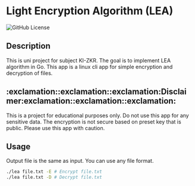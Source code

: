 <h1> Light Encryption Algorithm (LEA) </h1>

![GitHub License](https://img.shields.io/github/license/kopytkg/KI-ZKR)

<h2> Description </h2>
This is uni project for subject KI-ZKR. The goal is to implement LEA algorithm in Go. This app is a linux cli app for simple encryption and decryption of files.

<h2> :exclamation::exclamation::exclamation:Disclaimer:exclamation::exclamation::exclamation:</h2>
This is a project for educational purposes only. Do not use this app for any sensitive data. The encryption is not secure based on preset key that is public. Please use this app with caution.

<h2> Usage </h2>
Output file is the same as input. You can use any file format.

```bash
./lea file.txt -E # Encrypt file.txt
./lea file.txt -D # Decrypt file.txt
```





